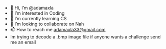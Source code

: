 - 👋 Hi, I’m @adamaxla
- 👀 I’m interested in Coding
- 🌱 I’m currently learning CS
- 💞️ I’m looking to collaborate on Nah
- 📫 How to reach me adamaxla33@gmail.com
- Im trying to decode a .bmp image file if anyone wants a challenge send me an email

<!---
adamaxla/adamaxla is a ✨ special ✨ repository because its `README.md` (this file) appears on your GitHub profile.
You can click the Preview link to take a look at your changes.
--->
